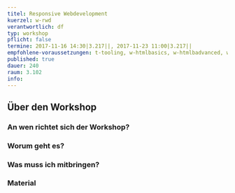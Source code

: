 ```yaml
---
titel: Responsive Webdevelopment
kuerzel: w-rwd
verantwortlich: df
typ: workshop
pflicht: false
termine: 2017-11-16 14:30|3.217||, 2017-11-23 11:00|3.217||
empfohlene-voraussetzungen: t-tooling, w-htmlbasics, w-htmlbadvanced, w-cssbasics, w-cssadvanced
published: true
dauer: 240
raum: 3.102
info: 
--- 
```


## Über den Workshop

### An wen richtet sich der Workshop?

### Worum geht es?

### Was muss ich mitbringen?

### Material



